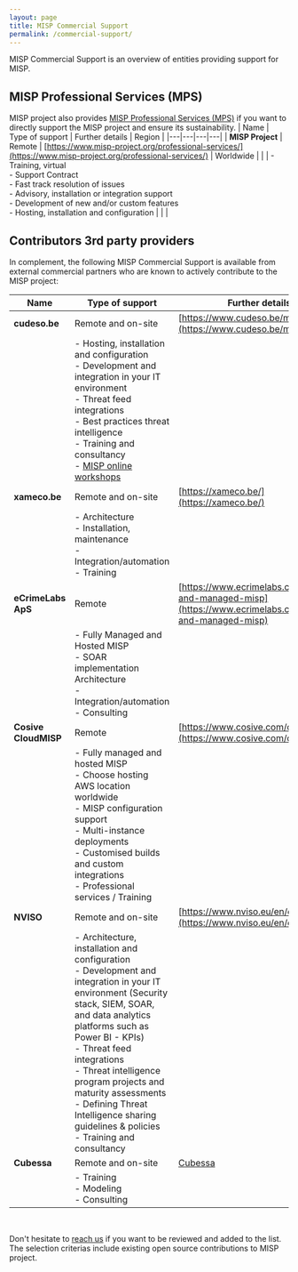 ```yaml
---
layout: page
title: MISP Commercial Support
permalink: /commercial-support/
---
```


MISP Commercial Support is an overview of entities providing support for MISP.

## MISP Professional Services (MPS)

MISP project also provides [MISP Professional Services (MPS)](/professional-services/) if you want to directly support the MISP project and ensure its sustainability.
| Name   | Type of support | Further details  | Region |
|---|---|---|---|
| **MISP Project**  | Remote | [https://www.misp-project.org/professional-services/](https://www.misp-project.org/professional-services/) | Worldwide |
|            | - Training, virtual<br />- Support Contract <br />- Fast track resolution of issues<br />- Advisory, installation or integration support<br />- Development of new and/or custom features<br />- Hosting, installation and configuration |   | |


## Contributors 3rd party providers

In complement, the following MISP Commercial Support is available from external commercial partners who are known to actively contribute to the MISP project:

| Name   | Type of support | Further details  | Region |
|---|---|---|---|
| **cudeso.be**  | Remote and on-site | [https://www.cudeso.be/misp.html](https://www.cudeso.be/misp.html) | Europe |
|            | - Hosting, installation and configuration <br /> - Development and integration in your IT environment <br /> - Threat feed integrations <br /> - Best practices threat intelligence <br /> - Training and consultancy <br /> - [MISP online workshops](https://www.cudeso.be/misp-workshop.html) |   | |
| **xameco.be** | Remote and on-site | [https://xameco.be/](https://xameco.be/) | Europe |
|               | - Architecture <br />- Installation, maintenance<br />- Integration/automation<br />- Training | | |
| **eCrimeLabs ApS** | Remote | [https://www.ecrimelabs.com/hosted-and-managed-misp](https://www.ecrimelabs.com/hosted-and-managed-misp) | Europe |
|               | - Fully Managed and Hosted MISP<br />- SOAR implementation Architecture <br />- Integration/automation<br />- Consulting | | |
| **Cosive CloudMISP** | Remote | [https://www.cosive.com/cloud-misp](https://www.cosive.com/cloud-misp) | Worldwide |
|               | - Fully managed and hosted MISP<br />- Choose hosting AWS location worldwide<br />- MISP configuration support<br />- Multi-instance deployments<br />- Customised builds and custom integrations<br />- Professional services / Training | | |
| **NVISO**  | Remote and on-site | [https://www.nviso.eu/en/contact](https://www.nviso.eu/en/contact) | Europe |
|            | - Architecture, installation and configuration <br /> - Development and integration in your IT environment (Security stack, SIEM, SOAR, and data analytics platforms such as Power BI - KPIs)<br /> - Threat feed integrations <br /> - Threat intelligence program projects and maturity assessments <br /> - Defining Threat Intelligence sharing guidelines & policies <br /> - Training and consultancy |   | |
| **Cubessa**  | Remote and on-site | [Cubessa](https://vestadotai.com/consulting/) | Worldwide |
|            | - Training <br /> - Modeling <br />  - Consulting <br />| | |
<br />

Don't hesitate to [reach us](/support) if you want to be reviewed and added to the list. The selection criterias include existing open source contributions to MISP project.
